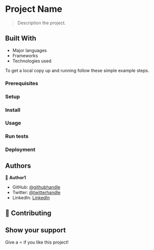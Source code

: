 

# Project Name

> Description the project.


## Built With

- Major languages
- Frameworks
- Technologies used


To get a local copy up and running follow these simple example steps.

### Prerequisites

### Setup

### Install

### Usage

### Run tests

### Deployment



## Authors

👤 **Author1**

- GitHub: [@githubhandle](https://github.com/afiamoah)
- Twitter: [@twitterhandle](https://twitter.com/afiamoah)
- LinkedIn: [LinkedIn](https://linkedin.com/in/afiamoah)

## 🤝 Contributing


## Show your support

Give a ⭐️ if you like this project!




